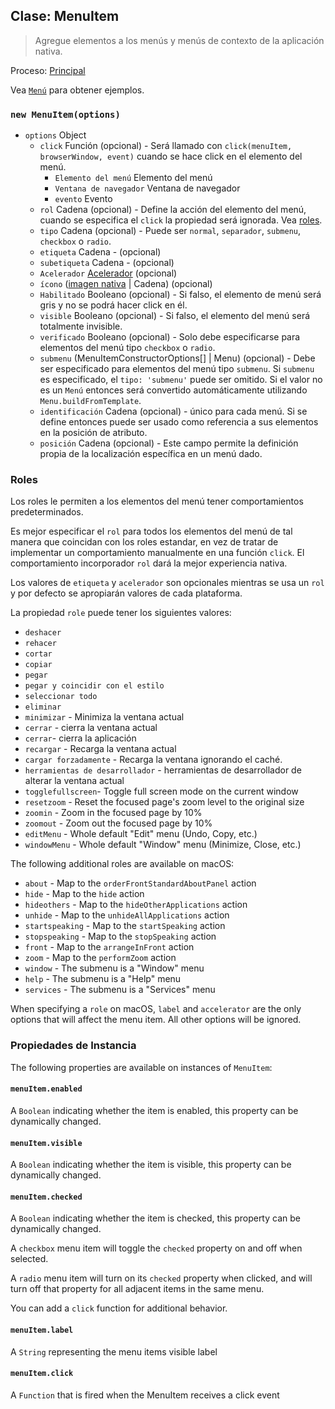 ## Clase: MenuItem

> Agregue elementos a los menús y menús de contexto de la aplicación nativa.

Proceso: [Principal](../glossary.md#main-process)

Vea [`Menú`](menu.md) para obtener ejemplos.

### `new MenuItem(options)`

* `options` Object 
  * `click` Función (opcional) - Será llamado con `click(menuItem, browserWindow, event)` cuando se hace click en el elemento del menú. 
    * `Elemento del menú` Elemento del menú
    * `Ventana de navegador` Ventana de navegador
    * `evento` Evento
  * `rol` Cadena (opcional) - Define la acción del elemento del menú, cuando se especifica el `click` la propiedad será ignorada. Vea [roles](#roles).
  * `tipo` Cadena (opcional) - Puede ser `normal`, `separador`, `submenu`, `checkbox` o `radio`.
  * `etiqueta` Cadena - (opcional)
  * `subetiqueta` Cadena - (opcional)
  * `Acelerador` [Acelerador](accelerator.md) (opcional)
  * `ícono` ([imagen nativa](native-image.md) | Cadena) (opcional)
  * `Habilitado` Booleano (opcional) - Si falso, el elemento de menú será gris y no se podrá hacer click en él.
  * `visible` Booleano (opcional) - Si falso, el elemento del menú será totalmente invisible.
  * `verificado` Booleano (opcional) - Solo debe especificarse para elementos del menú tipo `checkbox` o `radio`.
  * `submenu` (MenuItemConstructorOptions[] | Menu) (opcional) - Debe ser especificado para elementos del menú tipo `submenu`. Si `submenu` es especificado, el `tipo: 'submenu'` puede ser omitido. Si el valor no es un `Menú` entonces será convertido automáticamente utilizando `Menu.buildFromTemplate`.
  * `identificación` Cadena (opcional) - único para cada menú. Si se define entonces puede ser usado como referencia a sus elementos en la posición de atributo.
  * `posición` Cadena (opcional) - Este campo permite la definición propia de la localización específica en un menú dado.

### Roles

Los roles le permiten a los elementos del menú tener comportamientos predeterminados.

Es mejor especificar el `rol` para todos los elementos del menú de tal manera que coincidan con los roles estandar, en vez de tratar de implementar un comportamiento manualmente en una función `click`. El comportamiento incorporador `rol` dará la mejor experiencia nativa.

Los valores de `etiqueta` y `acelerador` son opcionales mientras se usa un `rol` y por defecto se apropiarán valores de cada plataforma.

La propiedad `role` puede tener los siguientes valores:

* `deshacer`
* `rehacer`
* `cortar`
* `copiar`
* `pegar`
* `pegar y coincidir con el estilo`
* `seleccionar todo`
* `eliminar`
* `minimizar` - Minimiza la ventana actual
* `cerrar` - cierra la ventana actual
* `cerrar`- cierra la aplicación
* `recargar` - Recarga la ventana actual
* `cargar forzadamente` - Recarga la ventana ignorando el caché.
* `herramientas de desarrollador` - herramientas de desarrollador de alterar la ventana actual
* `togglefullscreen`- Toggle full screen mode on the current window
* `resetzoom` - Reset the focused page's zoom level to the original size
* `zoomin` - Zoom in the focused page by 10%
* `zoomout` - Zoom out the focused page by 10%
* `editMenu` - Whole default "Edit" menu (Undo, Copy, etc.)
* `windowMenu` - Whole default "Window" menu (Minimize, Close, etc.)

The following additional roles are available on macOS:

* `about` - Map to the `orderFrontStandardAboutPanel` action
* `hide` - Map to the `hide` action
* `hideothers` - Map to the `hideOtherApplications` action
* `unhide` - Map to the `unhideAllApplications` action
* `startspeaking` - Map to the `startSpeaking` action
* `stopspeaking` - Map to the `stopSpeaking` action
* `front` - Map to the `arrangeInFront` action
* `zoom` - Map to the `performZoom` action
* `window` - The submenu is a "Window" menu
* `help` - The submenu is a "Help" menu
* `services` - The submenu is a "Services" menu

When specifying a `role` on macOS, `label` and `accelerator` are the only options that will affect the menu item. All other options will be ignored.

### Propiedades de Instancia

The following properties are available on instances of `MenuItem`:

#### `menuItem.enabled`

A `Boolean` indicating whether the item is enabled, this property can be dynamically changed.

#### `menuItem.visible`

A `Boolean` indicating whether the item is visible, this property can be dynamically changed.

#### `menuItem.checked`

A `Boolean` indicating whether the item is checked, this property can be dynamically changed.

A `checkbox` menu item will toggle the `checked` property on and off when selected.

A `radio` menu item will turn on its `checked` property when clicked, and will turn off that property for all adjacent items in the same menu.

You can add a `click` function for additional behavior.

#### `menuItem.label`

A `String` representing the menu items visible label

#### `menuItem.click`

A `Function` that is fired when the MenuItem receives a click event